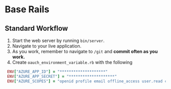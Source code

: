 # Base Rails

## Standard Workflow

 1. Start the web server by running `bin/server`.
 1. Navigate to your live application.
 1. As you work, remember to navigate to `/git` and **commit often as you work.**
 1. Create `oauch_environment_variable.rb` with the following
 ```rb
  ENV["AZURE_APP_ID"] = "********************"
  ENV["AZURE_APP_SECRET"] = "********************"
  ENV["AZURE_SCOPES"] = "openid profile email offline_access user.read calendars.read"
 ```
